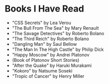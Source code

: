 # Books I Have Read
- "CSS Secrets" by Lea Verou
- "The Bull From The Sea" by Mary Renault
- "The Savage Detectives" by Roberto Bolano
- "The Third Reich" by Roberto Bolano
- "Dangling Man" by Saul Bellow
- "The Man In The High Castle" by Philip Dick
- "Happy Moscow" by Andrei Platonov
- (Book of Platonov Short Stories)
- "After the Quake" by Haruki Murakami
- "Kokoro" by Natsume Soseki
- "Tropic of Cancer" by Henry Miller

